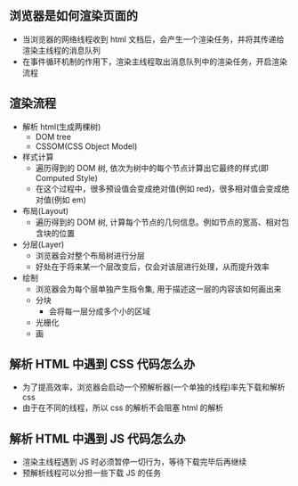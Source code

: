 ## 浏览器是如何渲染页面的

- 当浏览器的网络线程收到 html 文档后，会产生一个渲染任务，并将其传递给渲染主线程的消息队列
- 在事件循环机制的作用下，渲染主线程取出消息队列中的渲染任务，开启渲染流程

## 渲染流程

- 解析 html(生成两棵树)
  - DOM tree
  - CSSOM(CSS Object Model)
- 样式计算
  - 遍历得到的 DOM 树, 依次为树中的每个节点计算出它最终的样式(即 Computed Style)
  - 在这个过程中，很多预设值会变成绝对值(例如 red)，很多相对值会变成绝对值(例如 em)
- 布局(Layout)
  - 遍历得到的 DOM 树, 计算每个节点的几何信息。例如节点的宽高、相对包含块的位置
- 分层(Layer)
  - 浏览器会对整个布局树进行分层
  - 好处在于将来某一个层改变后，仅会对该层进行处理，从而提升效率
- 绘制
  - 浏览器会为每个层单独产生指令集, 用于描述这一层的内容该如何画出来
  - 分块
    - 会将每一层分成多个小的区域
  - 光栅化
  - 画 

## 解析 HTML 中遇到 CSS 代码怎么办

- 为了提高效率，浏览器会启动一个预解析器(一个单独的线程)率先下载和解析 css
- 由于在不同的线程，所以 css 的解析不会阻塞 html 的解析

## 解析 HTML 中遇到 JS 代码怎么办

- 渲染主线程遇到 JS 时必须暂停一切行为，等待下载完毕后再继续
- 预解析线程可以分担一些下载 JS 的任务
